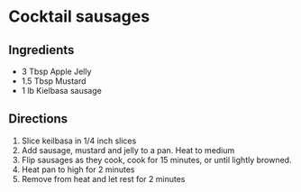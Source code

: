 # Cocktail sausages

## Ingredients

* 3 Tbsp Apple Jelly
* 1.5 Tbsp Mustard
* 1 lb Kielbasa sausage

## Directions

1. Slice keilbasa in 1/4 inch slices
2. Add sausage, mustard and jelly to a pan. Heat to medium
3. Flip sausages as they cook, cook for 15 minutes, or until lightly browned.
4. Heat pan to high for 2 minutes
5. Remove from heat and let rest for 2 minutes

